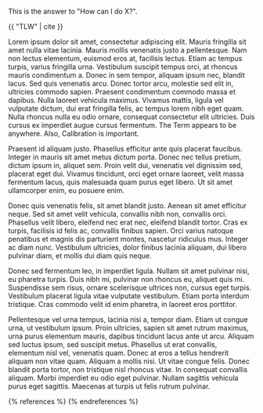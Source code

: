 This is the answer to "How can I do X?".

{{ "TLW" | cite }}



Lorem ipsum dolor sit amet, consectetur adipiscing elit. Mauris fringilla sit amet nulla vitae lacinia. Mauris mollis venenatis justo a pellentesque. Nam non lectus elementum, euismod eros at, facilisis lectus. Etiam ac tempus turpis, varius fringilla urna. Vestibulum suscipit tempus orci, at rhoncus mauris condimentum a. Donec in sem tempor, aliquam ipsum nec, blandit lacus. Sed quis venenatis arcu. Donec tortor arcu, molestie sed elit in, ultricies commodo sapien. Praesent condimentum commodo massa et dapibus. Nulla laoreet vehicula maximus. Vivamus mattis, ligula vel vulputate dictum, dui erat fringilla felis, ac tempus lorem nibh eget quam. Nulla rhoncus nulla eu odio ornare, consequat consectetur elit ultricies. Duis cursus ex imperdiet augue cursus fermentum. The Term appears to be anywhere. Also, Calibration is important.

Praesent id aliquam justo. Phasellus efficitur ante quis placerat faucibus. Integer in mauris sit amet metus dictum porta. Donec nec tellus pretium, dictum ipsum in, aliquet sem. Proin velit dui, venenatis vel dignissim sed, placerat eget dui. Vivamus tincidunt, orci eget ornare laoreet, velit massa fermentum lacus, quis malesuada quam purus eget libero. Ut sit amet ullamcorper enim, eu posuere enim.

Donec quis venenatis felis, sit amet blandit justo. Aenean sit amet efficitur neque. Sed sit amet velit vehicula, convallis nibh non, convallis orci. Phasellus velit libero, eleifend nec erat nec, eleifend blandit tortor. Cras ex turpis, facilisis id felis ac, convallis finibus sapien. Orci varius natoque penatibus et magnis dis parturient montes, nascetur ridiculus mus. Integer ac diam nunc. Vestibulum ultricies, dolor finibus lacinia aliquam, dui libero pulvinar diam, et mollis dui diam quis neque.

Donec sed fermentum leo, in imperdiet ligula. Nullam sit amet pulvinar nisi, eu pharetra turpis. Duis nibh mi, pulvinar non rhoncus eu, aliquet quis mi. Suspendisse sem risus, ornare scelerisque ultrices non, cursus eget turpis. Vestibulum placerat ligula vitae vulputate vestibulum. Etiam porta interdum tristique. Cras commodo velit id enim pharetra, in laoreet eros porttitor.

Pellentesque vel urna tempus, lacinia nisi a, tempor diam. Etiam ut congue urna, ut vestibulum ipsum. Proin ultricies, sapien sit amet rutrum maximus, urna purus elementum mauris, dapibus tincidunt lacus ante ut arcu. Aliquam sed luctus ipsum, sed suscipit metus. Phasellus ut erat convallis, elementum nisl vel, venenatis quam. Donec at eros a tellus hendrerit aliquam non vitae quam. Aliquam a mollis nisi. Ut vitae congue felis. Donec blandit porta tortor, non tristique nisl rhoncus vitae. In consequat convallis aliquam. Morbi imperdiet eu odio eget pulvinar. Nullam sagittis vehicula purus eget sagittis. Maecenas at turpis ut felis rutrum pulvinar. 

{% references %} {% endreferences %}
